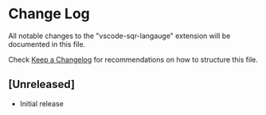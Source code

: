 # Change Log
All notable changes to the "vscode-sqr-langauge" extension will be documented in this file.

Check [Keep a Changelog](http://keepachangelog.com/) for recommendations on how to structure this file.

## [Unreleased]
- Initial release
